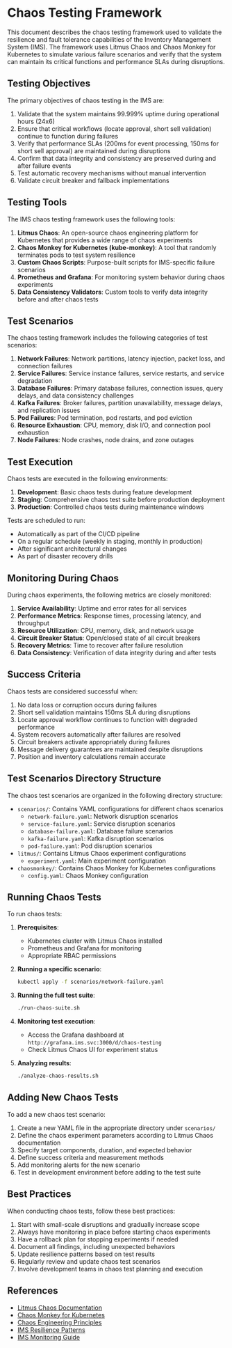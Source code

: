 # Chaos Testing Framework

This document describes the chaos testing framework used to validate the resilience and fault tolerance capabilities of the Inventory Management System (IMS). The framework uses Litmus Chaos and Chaos Monkey for Kubernetes to simulate various failure scenarios and verify that the system can maintain its critical functions and performance SLAs during disruptions.

## Testing Objectives

The primary objectives of chaos testing in the IMS are:

1. Validate that the system maintains 99.999% uptime during operational hours (24x6)
2. Ensure that critical workflows (locate approval, short sell validation) continue to function during failures
3. Verify that performance SLAs (200ms for event processing, 150ms for short sell approval) are maintained during disruptions
4. Confirm that data integrity and consistency are preserved during and after failure events
5. Test automatic recovery mechanisms without manual intervention
6. Validate circuit breaker and fallback implementations

## Testing Tools

The IMS chaos testing framework uses the following tools:

1. **Litmus Chaos**: An open-source chaos engineering platform for Kubernetes that provides a wide range of chaos experiments
2. **Chaos Monkey for Kubernetes (kube-monkey)**: A tool that randomly terminates pods to test system resilience
3. **Custom Chaos Scripts**: Purpose-built scripts for IMS-specific failure scenarios
4. **Prometheus and Grafana**: For monitoring system behavior during chaos experiments
5. **Data Consistency Validators**: Custom tools to verify data integrity before and after chaos tests

## Test Scenarios

The chaos testing framework includes the following categories of test scenarios:

1. **Network Failures**: Network partitions, latency injection, packet loss, and connection failures
2. **Service Failures**: Service instance failures, service restarts, and service degradation
3. **Database Failures**: Primary database failures, connection issues, query delays, and data consistency challenges
4. **Kafka Failures**: Broker failures, partition unavailability, message delays, and replication issues
5. **Pod Failures**: Pod termination, pod restarts, and pod eviction
6. **Resource Exhaustion**: CPU, memory, disk I/O, and connection pool exhaustion
7. **Node Failures**: Node crashes, node drains, and zone outages

## Test Execution

Chaos tests are executed in the following environments:

1. **Development**: Basic chaos tests during feature development
2. **Staging**: Comprehensive chaos test suite before production deployment
3. **Production**: Controlled chaos tests during maintenance windows

Tests are scheduled to run:
- Automatically as part of the CI/CD pipeline
- On a regular schedule (weekly in staging, monthly in production)
- After significant architectural changes
- As part of disaster recovery drills

## Monitoring During Chaos

During chaos experiments, the following metrics are closely monitored:

1. **Service Availability**: Uptime and error rates for all services
2. **Performance Metrics**: Response times, processing latency, and throughput
3. **Resource Utilization**: CPU, memory, disk, and network usage
4. **Circuit Breaker Status**: Open/closed state of all circuit breakers
5. **Recovery Metrics**: Time to recover after failure resolution
6. **Data Consistency**: Verification of data integrity during and after tests

## Success Criteria

Chaos tests are considered successful when:

1. No data loss or corruption occurs during failures
2. Short sell validation maintains 150ms SLA during disruptions
3. Locate approval workflow continues to function with degraded performance
4. System recovers automatically after failures are resolved
5. Circuit breakers activate appropriately during failures
6. Message delivery guarantees are maintained despite disruptions
7. Position and inventory calculations remain accurate

## Test Scenarios Directory Structure

The chaos test scenarios are organized in the following directory structure:

- `scenarios/`: Contains YAML configurations for different chaos scenarios
  - `network-failure.yaml`: Network disruption scenarios
  - `service-failure.yaml`: Service disruption scenarios
  - `database-failure.yaml`: Database failure scenarios
  - `kafka-failure.yaml`: Kafka disruption scenarios
  - `pod-failure.yaml`: Pod disruption scenarios
- `litmus/`: Contains Litmus Chaos experiment configurations
  - `experiment.yaml`: Main experiment configuration
- `chaosmonkey/`: Contains Chaos Monkey for Kubernetes configurations
  - `config.yaml`: Chaos Monkey configuration

## Running Chaos Tests

To run chaos tests:

1. **Prerequisites**:
   - Kubernetes cluster with Litmus Chaos installed
   - Prometheus and Grafana for monitoring
   - Appropriate RBAC permissions

2. **Running a specific scenario**:
   ```bash
   kubectl apply -f scenarios/network-failure.yaml
   ```

3. **Running the full test suite**:
   ```bash
   ./run-chaos-suite.sh
   ```

4. **Monitoring test execution**:
   - Access the Grafana dashboard at `http://grafana.ims.svc:3000/d/chaos-testing`
   - Check Litmus Chaos UI for experiment status

5. **Analyzing results**:
   ```bash
   ./analyze-chaos-results.sh
   ```

## Adding New Chaos Tests

To add a new chaos test scenario:

1. Create a new YAML file in the appropriate directory under `scenarios/`
2. Define the chaos experiment parameters according to Litmus Chaos documentation
3. Specify target components, duration, and expected behavior
4. Define success criteria and measurement methods
5. Add monitoring alerts for the new scenario
6. Test in development environment before adding to the test suite

## Best Practices

When conducting chaos tests, follow these best practices:

1. Start with small-scale disruptions and gradually increase scope
2. Always have monitoring in place before starting chaos experiments
3. Have a rollback plan for stopping experiments if needed
4. Document all findings, including unexpected behaviors
5. Update resilience patterns based on test results
6. Regularly review and update chaos test scenarios
7. Involve development teams in chaos test planning and execution

## References

- [Litmus Chaos Documentation](https://docs.litmuschaos.io/)
- [Chaos Monkey for Kubernetes](https://github.com/asobti/kube-monkey)
- [Chaos Engineering Principles](https://principlesofchaos.org/)
- [IMS Resilience Patterns](../docs/resilience-patterns.md)
- [IMS Monitoring Guide](../monitoring/README.md)